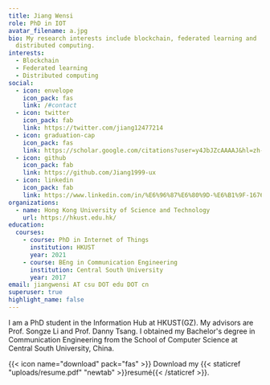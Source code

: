 ```yaml
---
title: Jiang Wensi
role: PhD in IOT
avatar_filename: a.jpg
bio: My research interests include blockchain, federated learning and
  distributed computing.
interests:
  - Blockchain
  - Federated learning
  - Distributed computing
social:
  - icon: envelope
    icon_pack: fas
    link: /#contact
  - icon: twitter
    icon_pack: fab
    link: https://twitter.com/jiang12477214
  - icon: graduation-cap
    icon_pack: fas
    link: https://scholar.google.com/citations?user=y4JbJZcAAAAJ&hl=zh-CN&oi=ao
  - icon: github
    icon_pack: fab
    link: https://github.com/Jiang1999-ux
  - icon: linkedin
    icon_pack: fab
    link: https://www.linkedin.com/in/%E6%96%87%E6%80%9D-%E6%B1%9F-1676341b9/
organizations:
  - name: Hong Kong University of Science and Technology
    url: https://hkust.edu.hk/
education:
  courses:
    - course: PhD in Internet of Things
      institution: HKUST
      year: 2021
    - course: BEng in Communication Engineering
      institution: Central South University
      year: 2017
email: jiangwensi AT csu DOT edu DOT cn
superuser: true
highlight_name: false
---
```

I am a PhD student in the Information Hub at HKUST(GZ). My advisors are Prof. Songze Li and Prof. Danny Tsang. I obtained my Bachelor's degree in Communication Engineering from the School of Computer Science at Central South University, China.

{{< icon name="download" pack="fas" >}} Download my {{< staticref "uploads/resume.pdf" "newtab" >}}resumé{{< /staticref >}}.